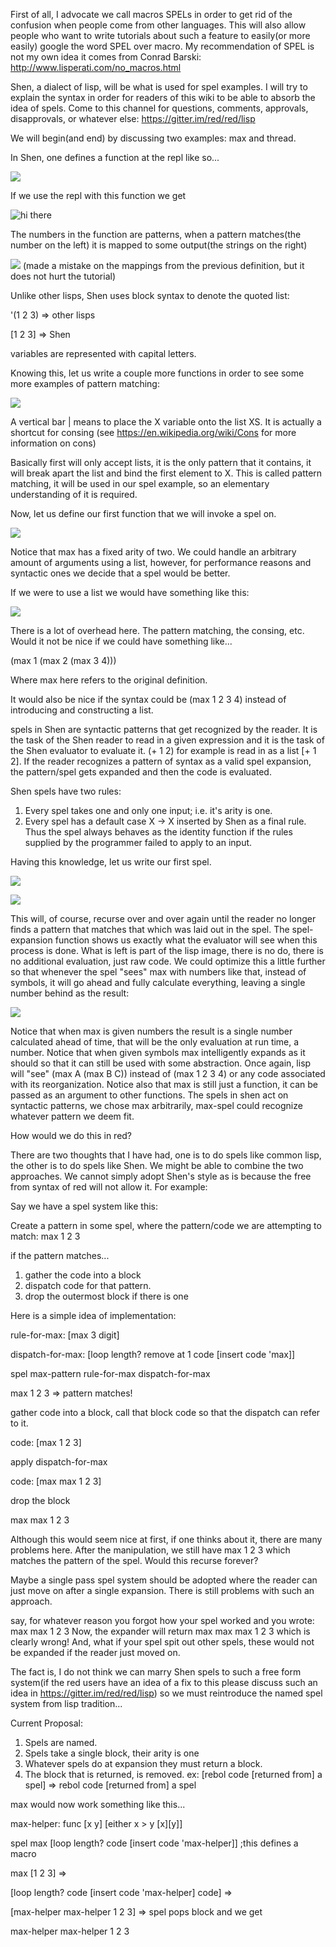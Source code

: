 First of all, I advocate we call macros SPELs in order to get rid of the confusion when people come from other languages.  This will also allow people who want to write tutorials about such a feature to easily(or more easily) google the word SPEL over macro.  My recommendation of SPEL is not my own idea it comes from Conrad Barski: http://www.lisperati.com/no_macros.html

Shen, a dialect of lisp, will be what is used for spel examples.  I will try to explain the syntax in order for readers of this wiki to be able to absorb the idea of spels.  Come to this channel for questions, comments, approvals, disapprovals, or whatever else: https://gitter.im/red/red/lisp

We will begin(and end) by discussing two examples: max and thread.

In Shen, one defines a function at the repl like so...

![](http://ibin.co/2SfWYyyjHw9W)

If we use the repl with this function we get 

![hi there](http://ibin.co/2SfUr8mOpatn)

The numbers in the function are patterns, when a pattern matches(the number on the left) it is mapped to some output(the strings on the right)

![](http://ibin.co/2SfX7KJ0XIly) (made a mistake on the mappings from the previous definition, but it does not hurt the tutorial)

Unlike other lisps, Shen uses block syntax to denote the quoted list:

'(1 2 3) => other lisps

[1 2 3] => Shen

variables are represented with capital letters.

Knowing this, let us write a couple more functions in order to see some more examples of pattern matching:

![](http://ibin.co/2SfrW7c8ud6z)

A vertical bar | means to place the X variable onto the list XS.  It is actually a shortcut for consing (see https://en.wikipedia.org/wiki/Cons for more information on cons)

Basically first will only accept lists, it is the only pattern that it contains, it will break apart the list and bind the first element to X.  This is called pattern matching, it will be used in our spel example, so an elementary understanding of it is required.

Now, let us define our first function that we will invoke a spel on.  

![](http://ibin.co/2ShhumMuvHL7)

Notice that max has a fixed arity of two.  We could handle an arbitrary amount of arguments using a list, however, for performance reasons and syntactic ones we decide that a spel would be better.

If we were to use a list we would have something like this:

![](http://ibin.co/2Shlp3nrSkjj)

There is a lot of overhead here.  The pattern matching, the consing, etc.  Would it not be nice if we could have something like...

(max 1 (max 2 (max 3 4)))

Where max here refers to the original definition.

It would also be nice if the syntax could be (max 1 2 3 4) instead of introducing and constructing a list.

spels in Shen are syntactic patterns that get recognized by the reader. It is the task of the Shen reader to read in a given expression and it is the task of the Shen evaluator to evaluate it.  (+ 1 2) for example is read in as a list      [+ 1 2]. If the reader recognizes a pattern of syntax as a valid spel expansion, the pattern/spel gets expanded and then the code is evaluated.

Shen spels have two rules:

1.  Every spel takes one and only one input; i.e. it's arity is one.
2.  Every spel has a default case X -> X inserted by Shen as a final rule. Thus the spel always behaves as the identity function if the rules supplied by the programmer failed to apply to an input.

Having this knowledge, let us write our first spel.

![](http://ibin.co/2Sm7GuYrTggO)

![](http://ibin.co/2SmAUjNCulKY)

This will, of course, recurse over and over again until the reader no longer finds a pattern that matches that which was laid out in the spel.  The spel-expansion function shows us exactly what the evaluator will see when this process is done.  What is left is part of the lisp image, there is no do, there is no additional evaluation, just raw code.  We could optimize this a little further so that whenever the spel "sees" max with numbers like that, instead of symbols, it will go ahead and fully calculate everything, leaving a single number behind as the result:

![](http://ibin.co/2SmJe1z85Cf7)

Notice that when max is given numbers the result is a single number calculated ahead of time, that will be the only evaluation at run time, a number.  Notice that when given symbols max intelligently expands as it should so that it can still be used with some abstraction.  Once again, lisp will "see" (max A (max B C)) instead of (max 1 2 3 4) or any code associated with its reorganization.  Notice also that max is still just a function, it can be passed as an argument to other functions.  The spels in shen act on syntactic patterns, we chose max arbitrarily, max-spel could recognize whatever pattern we deem fit.

How would we do this in red?

There are two thoughts that I have had, one is to do spels like common lisp, the other is to do spels like Shen.  We might be able to combine the two approaches.  We cannot simply adopt Shen's style as is because the free from syntax of red will not allow it.  For example:

Say we have a spel system like this:

Create a pattern in some spel, where the pattern/code we are attempting to match: max 1 2 3

if the pattern matches...

1. gather the code into a block
2. dispatch code for that pattern.
3. drop the outermost block if there is one

Here is a simple idea of implementation:

rule-for-max:   [max 3 digit]

dispatch-for-max: [loop length? remove at 1 code [insert code 'max]] 

spel max-pattern rule-for-max dispatch-for-max

max 1 2 3 => pattern matches!

gather code into a block, call that block code so that the dispatch can refer to it.

code: [max 1 2 3]

apply dispatch-for-max

code: [max max 1 2 3]

drop the block

max max 1 2 3


Although this would seem nice at first, if one thinks about it, there are many problems here.
After the manipulation, we still have max 1 2 3 which matches the pattern of the spel.  Would this recurse forever?  

Maybe a single pass spel system should be adopted where the reader can just move on after a single expansion.  There is still problems with such an approach.

say, for whatever reason you forgot how your spel worked and you wrote: max max 1 2 3
Now, the expander will return max max max 1 2 3 which is clearly wrong!  And, what if your spel spit out other spels, these would not be expanded if the reader just moved on.  

The fact is, I do not think we can marry Shen spels to such a free form system(if the red users have an idea of a fix to this please discuss such an idea in https://gitter.im/red/red/lisp) so we must reintroduce the named spel system from lisp tradition...

Current Proposal:

1. Spels are named.
2. Spels take a single block, their arity is one
3. Whatever spels do at expansion they must return a block.
4. The block that is returned, is removed. ex: [rebol code [returned from] a spel] => rebol code [returned from] a spel

max would now work something like this...

max-helper: func [x y] [either x > y [x][y]]

spel max [loop length? code [insert code 'max-helper]] ;this defines a macro

max [1 2 3] =>
 
[loop length? code [insert code 'max-helper] code] =>

[max-helper max-helper 1 2 3] => spel pops block and we get

max-helper max-helper 1 2 3





   

